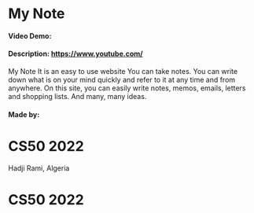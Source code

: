 # My Note
#### Video Demo:  <URL HERE>
#### Description: https://www.youtube.com/
My Note
It is an easy to use website
  You can take notes.
You can write down what is on your mind quickly and refer to it at any time and from anywhere.
  On this site, you can easily write notes, memos, emails, letters and shopping lists. And many, many ideas.

  #### Made by:
  # CS50 2022
  Hadji Rami, Algeria
  # CS50 2022
